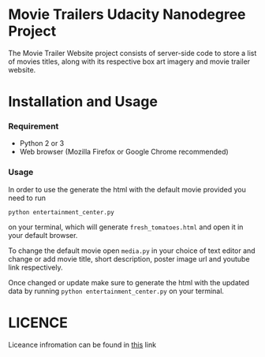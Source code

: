 # Movie Trailers Udacity Nanodegree Project

The Movie Trailer Website project consists of server-side code to store a list of movies titles, along with its respective box art imagery and movie trailer website.


# Installation and Usage

### Requirement
- Python 2 or 3
- Web browser (Mozilla Firefox or Google Chrome recommended)

### Usage
In order to use the generate the html with the default movie provided you need to run

`python entertainment_center.py`

on your terminal, which will generate `fresh_tomatoes.html` and open it in your default browser.

To change the default movie open `media.py` in your choice of text editor and change or add movie title, short description, poster image url and youtube link respectively.

Once changed or update make sure to generate the html with the updated data by running `python entertainment_center.py` on your terminal.

# LICENCE
Liceance infromation can be found in [this](LICENSE.md) link